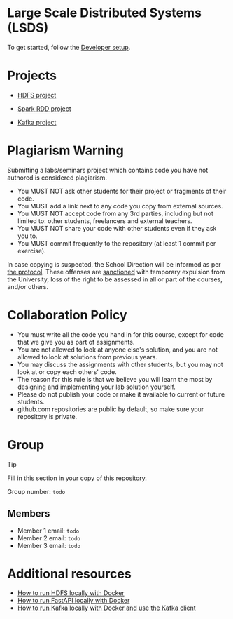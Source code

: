 # Large Scale Distributed Systems (LSDS)

To get started, follow the [Developer setup](./DEVELOPER_SETUP.md).

# Projects

- [HDFS project](./projects/1-hdfs/README.md)

- [Spark RDD project](./projects/2-sparkrdd/README.md)

- [Kafka project](./projects/3-kafka/README.md)


# Plagiarism Warning

Submitting a labs/seminars project which contains code you have not authored is considered plagiarism.

- You MUST NOT ask other students for their project or fragments of their code.
- You MUST add a link next to any code you copy from external sources.
- You MUST NOT accept code from any 3rd parties, including but not limited to: other students, freelancers and external teachers.
- You MUST NOT share your code with other students even if they ask you to.
- You MUST commit frequently to the repository (at least 1 commit per exercise).

In case copying is suspected, the School Direction will be informed as per [the protocol](https://www.upf.edu/web/usquid-etic/plag-doc-teachers). These offenses are [sanctioned](https://seuelectronica.upf.edu/regim-disciplinari-dels-estudiants-de-la-universitat-pompeu-fabra) with temporary expulsion from the University, loss of the right to be assessed in all or part of the courses, and/or others.

# Collaboration Policy

- You must write all the code you hand in for this course, except for code that we give you as part of assignments.
- You are not allowed to look at anyone else's solution, and you are not allowed to look at solutions from previous years.
- You may discuss the assignments with other students, but you may not look at or copy each others' code.
- The reason for this rule is that we believe you will learn the most by designing and implementing your lab solution yourself.
- Please do not publish your code or make it available to current or future students.
- github.com repositories are public by default, so make sure your repository is private. 

# Group

> [!TIP]
> Fill in this section in your copy of this repository.

Group number: `todo`

## Members
- Member 1 email: `todo`
- Member 2 email: `todo`
- Member 3 email: `todo`

# Additional resources

- [How to run HDFS locally with Docker](./resources/hadoop-quickstart/README.md)
- [How to run FastAPI locally with Docker](./resources/fastapi-quickstart/README.md)
- [How to run Kafka locally with Docker and use the Kafka client](./resources/kafka-quickstart/README.md)

